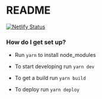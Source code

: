 # README #
[![Netlify Status](https://api.netlify.com/api/v1/badges/d3aeb1c9-a763-4c85-bfd7-cfebc03a06ad/deploy-status)](https://app.netlify.com/sites/sarcastic/deploys)
### How do I get set up? ###

* Run `yarn` to install node_modules

* To start developing run `yarn dev`

* To get a build run `yarn build`

* To deploy run `yarn deploy`
